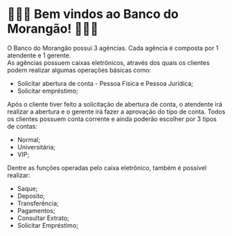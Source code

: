 <h1> 🍓🍓🍓 Bem vindos ao Banco do Morangão! 🍓🍓🍓
</h1>

O Banco do Morangão possui 3 agências. Cada agência é composta por 1 atendente e 1 gerente. <br>
As agências possuem caixas eletrônicos, através dos quais os clientes podem realizar algumas operações básicas como:

- Solicitar abertura de conta - Pessoa Física e Pessoa Jurídica;
- Solicitar empréstimo;

Após o cliente tiver feito a solicitação de abertura de conta, o atendente irá realizar a abertura e o gerente irá fazer a aprovação do tipo de conta. Todos os clientes possuem conta corrente e ainda poderão escolher por 3 tipos de contas:

- Normal;
- Universitária;
- VIP;

Dentre as funções operadas pelo caixa eletrônico, também é possível realizar:

- Saque;
- Deposito;
- Transferência;
- Pagamentos;
- Consultar Extrato;
- Solicitar Empréstimo;


